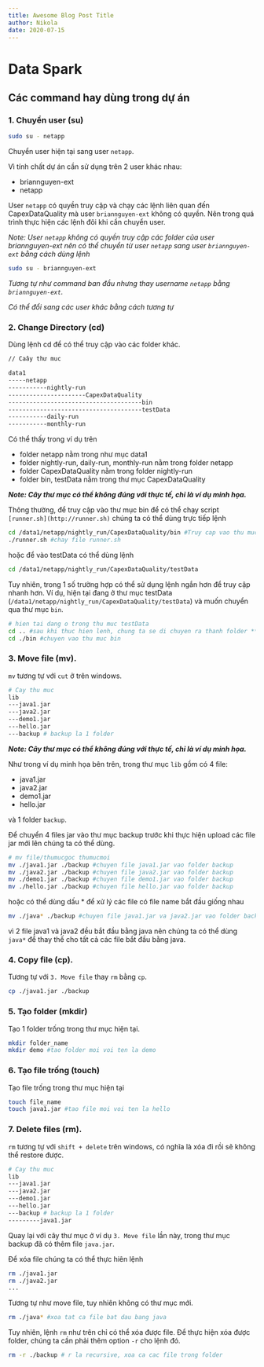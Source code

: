 ```yaml
---
title: Awesome Blog Post Title
author: Nikola
date: 2020-07-15
---
```


# Data Spark

## Các command hay dùng trong dự án

### 1. Chuyển user (su)

```bash
sudo su - netapp
```

Chuyển user hiện tại sang user `netapp`.

Vì tính chất dự án cần sử dụng trên 2 user khác nhau:

- briannguyen-ext
- netapp

User `netapp` có quyền truy cập và chạy các lệnh liên quan đến CapexDataQuality mà user `briannguyen-ext` không có quyền. Nên trong quá trình thực hiện các lệnh đôi khi cần chuyển user.

*Note: User `netapp` không có quyền truy cập các folder của user briannguyen-ext nên có thể chuyển từ user `netapp` sang user `briannguyen-ext` bằng cách dùng lệnh*

```bash
sudo su - briannguyen-ext
```

*Tương tự như command ban đầu nhưng thay username `netapp` bằng `briannguyen-ext`.*

*Có thể đổi sang các user khác bằng cách tương tự*

### 2. Change Directory (cd)

Dùng lệnh cd để có thể truy cập vào các folder khác.

```bash
// Caây thư muc

data1
-----netapp
-----------nightly-run
----------------------CapexDataQuality
--------------------------------------bin
--------------------------------------testData
-----------daily-run
-----------monthly-run
```

Có thể thấy trong ví dụ trên

- folder netapp nằm trong như mục data1
- folder nightly-run, daily-run, monthly-run nằm trong folder netapp
- folder CapexDataQuality nằm trong folder nightly-run
- folder bin, testData nằm trong thư mục CapexDataQuality

***Note: Cây thư mục có thể không đúng với thực tế, chỉ là ví dụ minh họa.***

Thông thường, để truy cập vào thư mục bin để có thể chạy script `[runner.sh](http://runner.sh)` chúng ta có thể dùng trực tiếp lệnh

```bash
cd /data1/netapp/nightly_run/CapexDataQuality/bin #Truy cap vao thu muc bin
./runner.sh #chay file runner.sh
```

hoặc để vào testData có thể dùng lệnh

```bash
cd /data1/netapp/nightly_run/CapexDataQuality/testData
```

Tuy nhiên, trong 1 số trường hợp có thể sử dụng lệnh ngắn hơn để truy cập nhanh hơn. Ví dụ, hiện tại đang ở thư mục testData (`/data1/netapp/nightly_run/CapexDataQuality/testData`) và muốn chuyển qua thư mục `bin`.

```bash
# hien tai dang o trong thu muc testData
cd .. #sau khi thuc hien lenh, chung ta se di chuyen ra thanh folder **CapexDataQuality**
cd ./bin #chuyen vao thu muc bin
```

### 3. Move file (mv).

`mv` tương tự với `cut` ở trên windows.

```bash
# Cay thu muc
lib
---java1.jar
---java2.jar
---demo1.jar
---hello.jar
---backup # backup la 1 folder
```

***Note: Cây thư mục có thể không đúng với thực tế, chỉ là ví dụ minh họa.***

Như trong ví dụ minh họa bên trên, trong thư mục `lib` gồm có 4 file:

- java1.jar
- java2.jar
- demo1.jar
- hello.jar

và 1 folder `backup`.

Để chuyển 4 files jar vào thư mục backup trước khi thực hiện upload các file jar mới lên chúng ta có thể dùng.

```bash
# mv file/thumucgoc thumucmoi
mv ./java1.jar ./backup #chuyen file java1.jar vao folder backup
mv ./java2.jar ./backup #chuyen file java2.jar vao folder backup
mv ./demo1.jar ./backup #chuyen file demo1.jar vao folder backup
mv ./hello.jar ./backup #chuyen file hello.jar vao folder backup
```

hoặc có thể dùng dấu * để xử lý các file có file name bắt đầu giống nhau

```bash
mv ./java* ./backup #chuyen file java1.jar va java2.jar vao folder backup
```

vì 2 file java1 và java2 đều bắt đầu bằng java nên chúng ta có thể dùng `java*` để thay thế cho tất cả các file bắt đầu bằng java.

### 4. Copy file (cp).

Tương tự với `3. Move file` thay `rm` bằng `cp`.

```bash
cp ./java1.jar ./backup
```

### 5. Tạo folder (mkdir)

Tạo 1 folder trống trong thư mục hiện tại.

```bash
mkdir folder_name
mkdir demo #tao folder moi voi ten la demo
```

### 6. Tạo file trống (touch)

Tạo file trống trong thư mục hiện tại

```bash
touch file_name
touch java1.jar #tao file moi voi ten la hello
```

### 7. Delete files (rm).

`rm` tương tự với `shift + delete` trên windows, có nghĩa là xóa đi rồi sẽ không thể restore được.

```bash
# Cay thu muc
lib
---java1.jar
---java2.jar
---demo1.jar
---hello.jar
---backup # backup la 1 folder
---------java1.jar
```

Quay lại với cây thư mục ở ví dụ `3. Move file` lần này, trong thư mục backup đã có thêm file `java.jar`.

Để xóa file chúng ta có thể thực hiên lệnh

```bash
rm ./java1.jar
rm ./java2.jar
...
```

Tương tự như move file, tuy nhiên không có thư mục mới.

```bash
rm ./java* #xoa tat ca file bat dau bang java
```

Tuy nhiên, lệnh `rm` như trên chỉ có thể xóa được file. Để thực hiện xóa được folder, chúng ta cần phải thêm option `-r` cho lệnh đó.

```bash
rm -r ./backup # r la recursive, xoa ca cac file trong folder
```